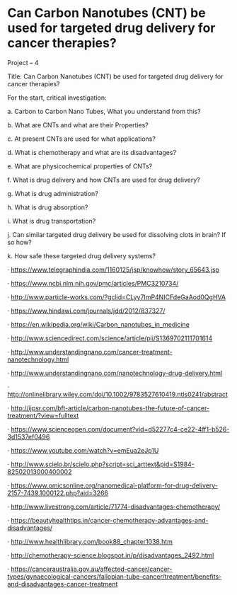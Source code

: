 # Can Carbon Nanotubes (CNT) be used for targeted drug delivery for cancer therapies?

Project – 4

Title: Can Carbon Nanotubes (CNT) be used for targeted drug delivery for cancer therapies?

For the start, critical investigation:

a. Carbon to Carbon Nano Tubes, What you understand from this?

b. What are CNTs and what are their Properties?

c. At present CNTs are used for what applications?

d. What is chemotherapy and what are its disadvantages?

e. What are physicochemical properties of CNTs?

f. What is drug delivery and how CNTs are used for drug delivery?

g. What is drug administration?

h. What is drug absorption?

i. What is drug transportation?

j. Can similar targeted drug delivery be used for dissolving clots in brain? If so how?

k. How safe these targeted drug delivery systems?

· https://www.telegraphindia.com/1160125/jsp/knowhow/story_65643.jsp

· https://www.ncbi.nlm.nih.gov/pmc/articles/PMC3210734/

· http://www.particle-works.com/?gclid=CLyy7ImP4NICFdeGaAod0QgHVA

· https://www.hindawi.com/journals/jdd/2012/837327/

· https://en.wikipedia.org/wiki/Carbon_nanotubes_in_medicine

· http://www.sciencedirect.com/science/article/pii/S1369702111701614

· http://www.understandingnano.com/cancer-treatment-nanotechnology.html

· http://www.understandingnano.com/nanotechnology-drug-delivery.html

· http://onlinelibrary.wiley.com/doi/10.1002/9783527610419.ntls0241/abstract

· http://ijpsr.com/bft-article/carbon-nanotubes-the-future-of-cancer-treatment/?view=fulltext

· https://www.scienceopen.com/document?vid=d52277c4-ce22-4ff1-b526-3d1537ef0496

· https://www.youtube.com/watch?v=emEua2eJp1U

· http://www.scielo.br/scielo.php?script=sci_arttext&pid=S1984-82502013000400002

· https://www.omicsonline.org/nanomedical-platform-for-drug-delivery-2157-7439.1000122.php?aid=3266

· http://www.livestrong.com/article/71774-disadvantages-chemotherapy/

· https://beautyhealthtips.in/cancer-chemotherapy-advantages-and-disadvantages/

· http://www.healthlibrary.com/book88_chapter1038.htm

· http://chemotherapy-science.blogspot.in/p/disadvantages_2492.html

· https://canceraustralia.gov.au/affected-cancer/cancer-types/gynaecological-cancers/fallopian-tube-cancer/treatment/benefits-and-disadvantages-cancer-treatment
